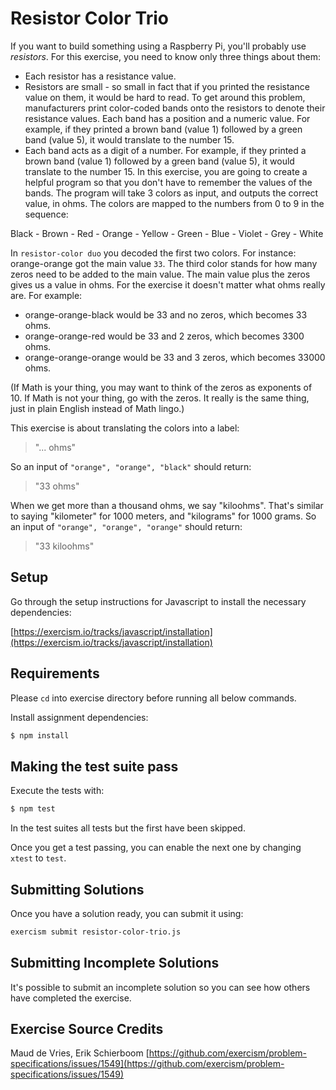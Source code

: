 # Resistor Color Trio

If you want to build something using a Raspberry Pi, you'll probably use _resistors_. For this exercise, you need to know only three things about them:

- Each resistor has a resistance value.
- Resistors are small - so small in fact that if you printed the resistance value on them, it would be hard to read.
  To get around this problem, manufacturers print color-coded bands onto the resistors to denote their resistance values. Each band has a position and a numeric value. For example, if they printed a brown band (value 1) followed by a green band (value 5), it would translate to the number 15.
- Each band acts as a digit of a number. For example, if they printed a brown band (value 1) followed by a green band (value 5), it would translate to the number 15.
  In this exercise, you are going to create a helpful program so that you don't have to remember the values of the bands. The program will take 3 colors as input, and outputs the correct value, in ohms.
  The colors are mapped to the numbers from 0 to 9 in the sequence:

Black - Brown - Red - Orange - Yellow - Green - Blue - Violet - Grey - White

In `resistor-color duo` you decoded the first two colors. For instance: orange-orange got the main value `33`.
The third color stands for how many zeros need to be added to the main value. The main value plus the zeros gives us a value in ohms.
For the exercise it doesn't matter what ohms really are.
For example:

- orange-orange-black would be 33 and no zeros, which becomes 33 ohms.
- orange-orange-red would be 33 and 2 zeros, which becomes 3300 ohms.
- orange-orange-orange would be 33 and 3 zeros, which becomes 33000 ohms.

(If Math is your thing, you may want to think of the zeros as exponents of 10. If Math is not your thing, go with the zeros. It really is the same thing, just in plain English instead of Math lingo.)

This exercise is about translating the colors into a label:

> "... ohms"

So an input of `"orange", "orange", "black"` should return:

> "33 ohms"

When we get more than a thousand ohms, we say "kiloohms". That's similar to saying "kilometer" for 1000 meters, and "kilograms" for 1000 grams.
So an input of `"orange", "orange", "orange"` should return:

> "33 kiloohms"

## Setup

Go through the setup instructions for Javascript to install the necessary
dependencies:

[https://exercism.io/tracks/javascript/installation](https://exercism.io/tracks/javascript/installation)

## Requirements

Please `cd` into exercise directory before running all below commands.

Install assignment dependencies:

```bash
$ npm install
```

## Making the test suite pass

Execute the tests with:

```bash
$ npm test
```

In the test suites all tests but the first have been skipped.

Once you get a test passing, you can enable the next one by changing `xtest` to
`test`.

## Submitting Solutions

Once you have a solution ready, you can submit it using:

```bash
exercism submit resistor-color-trio.js
```

## Submitting Incomplete Solutions

It's possible to submit an incomplete solution so you can see how others have
completed the exercise.

## Exercise Source Credits

Maud de Vries, Erik Schierboom [https://github.com/exercism/problem-specifications/issues/1549](https://github.com/exercism/problem-specifications/issues/1549)

